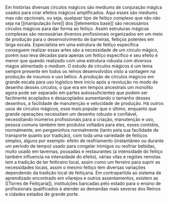 Em histórias diversas círculos mágicos são mediums de conjuração mágica usados para criar efeitos mágicos amplificados. Aqui esses são mediums mas não opcionais, ou seja, qualquer tipo de feitiço complexo que não não seja na [[manipulação livre]] dos [[elementos base]] são necessários círculos mágicos para dar forma ao feitiço. Assim estruturas mágicas complexas são necessárias diversos profissionais organizados em um meio de produção para o desenvolvimento de barreiras, feitiços potentes em larga escala. Especialista em uma estrutura de feitiço especifica conseguem realizar essas artes são a necessidade de um círculo mágico, porém isso leva décadas para apenas um feitiço especifico e seu efeito é menor que quando realizado com uma estrutura robusta com diversos magos alimentado o medium.
O estudo de círculos mágicos é um tema sempre presente em todos os reinos desenvolvidos visto a vantagem na produção de insumos e uso bélico. A produção de círculos mágicos em grande escala para uso logístico teve inicio após a revolução no modo de desenho desses círculos, o que era em tempos ancestrais um monolito agora pode ser separado em partes autossuficientes que podem ser facilmente acoplados e desacoplados aumentando o tamanho desses desenhos, a facilidade de manutenção e velocidade de produção.
Há outros usos de círculos mágicos, esse mais popular que o último, enquanto que grande operações necessitam um desenho robusto e confiável, necessitando inúmeros profissionais para a criação, manutenção e uso, pessoa comuns também tem produtos voltados para eles, esses contidos, normalmente, em pergaminhos normalmente (tanto pela sua facilidade de transporte quanto por tradição), com toda uma variedade de feitiços simples, alguns por exemplo: efeito de resfriamento (instantâneo ou durante um período de tempo) usado para congelar inimigos ou resfriar bebidas, muito usado em tavernas, pousadas e restaurantes (a intensidade do feitiço também influencia na intensidade do efeito), várias vilas e regiões remotas tem a tradição de ter feiticeiro local, assim como um ferreiro para suprir as necessidades locais, assim o mesmo feitiço tem diversas variações dependendo da tradição local de feitiçaria.
Em contrapartida ao sistema de aprendizado encontrado em vilarejos e outros assentamentos, existem as [[Torres de Feitiçaria]], instituições bancadas pelo estado para o ensino de profissionais qualificados à atender as demandas mais severas dos Reinos e cidades estados de grande porte.